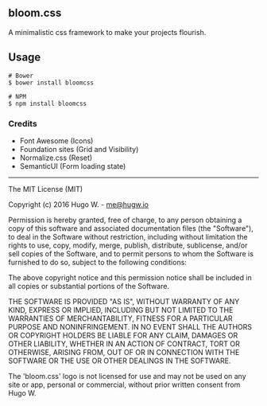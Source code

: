 ## bloom.css

A minimalistic css framework to make your projects flourish.

## Usage

```
# Bower
$ bower install bloomcss

# NPM
$ npm install bloomcss
```

### Credits

- Font Awesome (Icons)
- Foundation sites (Grid and Visibility)
- Normalize.css (Reset)
- SemanticUI (Form loading state)

***

The MIT License (MIT)

Copyright (c) 2016 Hugo W. - me@hugw.io

Permission is hereby granted, free of charge, to any person obtaining a copy
of this software and associated documentation files (the "Software"), to deal
in the Software without restriction, including without limitation the rights
to use, copy, modify, merge, publish, distribute, sublicense, and/or sell
copies of the Software, and to permit persons to whom the Software is
furnished to do so, subject to the following conditions:

The above copyright notice and this permission notice shall be included in
all copies or substantial portions of the Software.

THE SOFTWARE IS PROVIDED "AS IS", WITHOUT WARRANTY OF ANY KIND, EXPRESS OR
IMPLIED, INCLUDING BUT NOT LIMITED TO THE WARRANTIES OF MERCHANTABILITY,
FITNESS FOR A PARTICULAR PURPOSE AND NONINFRINGEMENT. IN NO EVENT SHALL THE
AUTHORS OR COPYRIGHT HOLDERS BE LIABLE FOR ANY CLAIM, DAMAGES OR OTHER
LIABILITY, WHETHER IN AN ACTION OF CONTRACT, TORT OR OTHERWISE, ARISING FROM,
OUT OF OR IN CONNECTION WITH THE SOFTWARE OR THE USE OR OTHER DEALINGS IN
THE SOFTWARE.

The 'bloom.css' logo is not licensed for use and may not be used on any
site or app, personal or commercial, without prior written consent from Hugo W.
